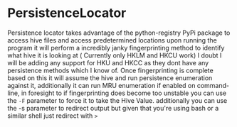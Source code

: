 # PersistenceLocator

Persistence locator takes advantage of the python-registry PyPi package to access hive files and access predetermined locations upon 
running the program it will perform a incredibly janky fingerprinting method to identify what hive it is looking at ( Currently only HKLM and HKCU work) 
I doubt I will be adding any support for HKU and HKCC as they dont have any persistence methods which I know of. Once fingerprinting is complete based on this 
it will assume the hive and run persistence enumeration against it, additionally it can run MRU enumeration if enabled on command-line, in foresight to if fingerprinting does become too unstable you can use the `-F` parameter to force it to take the Hive Value. additionally you can use the -s parameter to redirect output but given that you're using bash or a similar shell just redirect with `>` 
